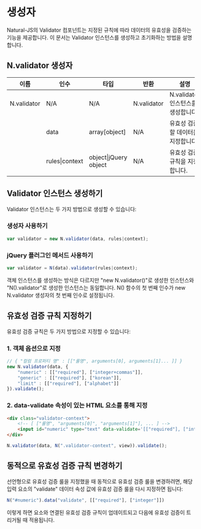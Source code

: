 # 생성자

Natural-JS의 Validator 컴포넌트는 지정된 규칙에 따라 데이터의 유효성을 검증하는 기능을 제공합니다. 이 문서는 Validator 인스턴스를 생성하고 초기화하는 방법을 설명합니다.

## N.validator 생성자

| 이름 | 인수 | 타입 | 반환 | 설명 |
|------|------|------|------|------|
| N.validator | N/A | N/A | N.validator | N.validator 인스턴스를 생성합니다. |
| | data | array[object] | N/A | 유효성 검증할 데이터를 지정합니다. |
| | rules\|context | object\|jQuery object | N/A | 유효성 검증 규칙을 지정합니다. |

## Validator 인스턴스 생성하기

Validator 인스턴스는 두 가지 방법으로 생성할 수 있습니다:

### 생성자 사용하기

```javascript
var validator = new N.validator(data, rules|context);
```

### jQuery 플러그인 메서드 사용하기

```javascript
var validator = N(data).validator(rules|context);
```

객체 인스턴스를 생성하는 방식은 다르지만 "new N.validator()"로 생성한 인스턴스와 "N().validator"로 생성한 인스턴스는 동일합니다. N() 함수의 첫 번째 인수가 new N.validator 생성자의 첫 번째 인수로 설정됩니다.

## 유효성 검증 규칙 지정하기

유효성 검증 규칙은 두 가지 방법으로 지정할 수 있습니다:

### 1. 객체 옵션으로 지정

```javascript
// { "컬럼 프로퍼티 명" : [["룰명", arguments[0], arguments[1]... ]] }
new N.validator(data, {
    "numeric" : [["required"], ["integer+commas"]],
    "generic" : [["required"], ["korean"]],
    "limit" : [["required"], ["alphabet"]]
}).validate();
```

### 2. data-validate 속성이 있는 HTML 요소를 통해 지정

```html
<div class="validator-context">
    <!-- [ ["룰명", "arguments[0]", "arguments[1]"], ... ] -->
    <input id="numeric" type="text" data-validate='[["required"], ["integer+commas"]]'/>
</div>
```

```javascript
N.validator(data, N(".validator-context", view)).validate();
```

## 동적으로 유효성 검증 규칙 변경하기

선언형으로 유효성 검증 룰을 지정했을 때 동적으로 유효성 검증 룰을 변경하려면, 해당 입력 요소의 "validate" 데이터 속성 값에 유효성 검증 룰을 다시 지정하면 됩니다:

```javascript
N("#numeric").data("validate", [["required"], ["integer"]])
```

이렇게 하면 요소와 연결된 유효성 검증 규칙이 업데이트되고 다음에 유효성 검증이 트리거될 때 적용됩니다.
